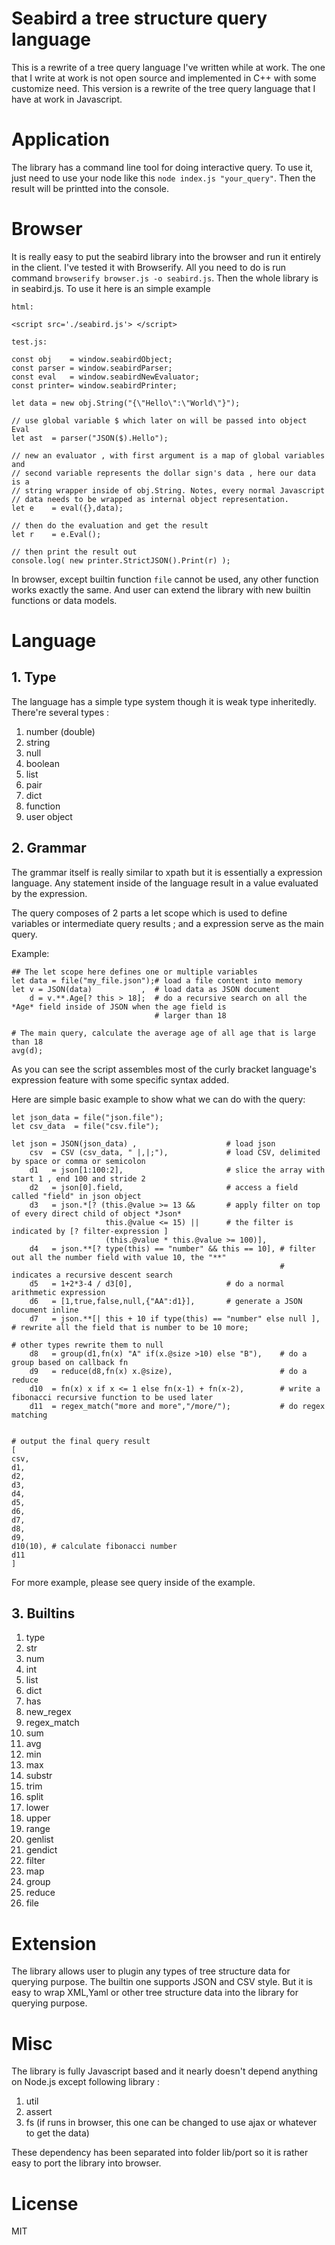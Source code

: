 Seabird a tree structure query language
======================================

This is a rewrite of a tree query language I've written while at work. The one that I write
at work is not open source and implemented in C++ with some customize need. This version is a
rewrite of the tree query language that I have at work in Javascript.

# Application

The library has a command line tool for doing interactive query. To use it, just need to use
your node like this `node index.js "your_query"`. Then the result will be printted into the
console.


# Browser
It is really easy to put the seabird library into the browser and run it entirely in the client.
I've tested it with Browserify. All you need to do is run command `browserify browser.js -o seabird.js`.
Then the whole library is in seabird.js. To use it here is an simple example

```
html:

<script src='./seabird.js'> </script>

test.js:

const obj    = window.seabirdObject;
const parser = window.seabirdParser;
const eval   = window.seabirdNewEvaluator;
const printer= window.seabirdPrinter;

let data = new obj.String("{\"Hello\":\"World\"}");

// use global variable $ which later on will be passed into object Eval
let ast  = parser("JSON($).Hello");

// new an evaluator , with first argument is a map of global variables and
// second variable represents the dollar sign's data , here our data is a
// string wrapper inside of obj.String. Notes, every normal Javascript
// data needs to be wrapped as internal object representation.
let e    = eval({},data);

// then do the evaluation and get the result
let r    = e.Eval();

// then print the result out
console.log( new printer.StrictJSON().Print(r) );
```

In browser, except builtin function `file` cannot be used, any other function works exactly the same.
And user can extend the library with new builtin functions or data models.

# Language

## 1. Type
The language has a simple type system though it is weak type inheritedly. There're several types :

1. number (double)
2. string
3. null
4. boolean
5. list
6. pair
7. dict
8. function
9. user object

## 2. Grammar
The grammar itself is really similar to xpath but it is essentially a expression language. Any statement
inside of the language result in a value evaluated by the expression.

The query composes of 2 parts a let scope which is used to define variables or intermediate query results ;
and a expression serve as the main query.

Example:

```
## The let scope here defines one or multiple variables
let data = file("my_file.json");# load a file content into memory
let v = JSON(data)           ,  # load data as JSON document
    d = v.**.Age[? this > 18];  # do a recursive search on all the *Age* field inside of JSON when the age field is
                                # larger than 18

# The main query, calculate the average age of all age that is large than 18
avg(d);
```

As you can see the script assembles most of the curly bracket language's expression feature with some specific
syntax added.

Here are simple basic example to show what we can do with the query:
```
let json_data = file("json.file");
let csv_data  = file("csv.file");

let json = JSON(json_data) ,                    # load json
    csv  = CSV (csv_data, " |,|;"),             # load CSV, delimited by space or comma or semicolon
    d1   = json[1:100:2],                       # slice the array with start 1 , end 100 and stride 2
    d2   = json[0].field,                       # access a field called "field" in json object
    d3   = json.*[? (this.@value >= 13 &&       # apply filter on top of every direct child of object *Json*
                     this.@value <= 15) ||      # the filter is indicated by [? filter-expression ]
                     (this.@value * this.@value >= 100)],
    d4   = json.**[? type(this) == "number" && this == 10], # filter out all the number field with value 10, the "**"
                                                            # indicates a recursive descent search
    d5   = 1+2*3-4 / d3[0],                     # do a normal arithmetic expression
    d6   = [1,true,false,null,{"AA":d1}],       # generate a JSON document inline
    d7   = json.**[| this + 10 if type(this) == "number" else null ], # rewrite all the field that is number to be 10 more;
                                                                      # other types rewrite them to null
    d8   = group(d1,fn(x) "A" if(x.@size >10) else "B"),    # do a group based on callback fn
    d9   = reduce(d8,fn(x) x.@size),                        # do a reduce
    d10  = fn(x) x if x <= 1 else fn(x-1) + fn(x-2),        # write a fibonacci recursive function to be used later
    d11  = regex_match("more and more","/more/");           # do regex matching


# output the final query result
[
csv,
d1,
d2,
d3,
d4,
d5,
d6,
d7,
d8,
d9,
d10(10), # calculate fibonacci number
d11
]
```

For more example, please see query inside of the example.

## 3. Builtins

1. type
2. str
3. num
4. int
5. list
6. dict
7. has
8. new_regex
9. regex_match
10. sum
11. avg
13. min
14. max
15. substr
16. trim
17. split
18. lower
19. upper
20. range
21. genlist
22. gendict
23. filter
24. map
25. group
26. reduce
27. file


# Extension
The library allows user to plugin any types of tree structure data for querying purpose. The builtin one supports JSON
and CSV style. But it is easy to wrap XML,Yaml or other tree structure data into the library for querying purpose.


# Misc
The library is fully Javascript based and it nearly doesn't depend anything on Node.js except following library :
1) util
2) assert
3) fs (if runs in browser, this one can be changed to use ajax or whatever to get the data)

These dependency has been separated into folder lib/port so it is rather easy to port the library into browser.


# License
MIT
